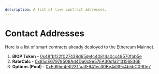 ```yaml
---
description: A list of live contract addresses.
---
```


# Contact Addresses

Here is a list of smart contracts already deployed to the Ethereum Mainnet.

1. **BIOP Token -** [0x48fbf22f027438d95defc40814a0cc49570fbb5e](https://etherscan.io/address/0x48fbf22f027438d95defc40814a0cc49570fbb5e)
2. **RateCalc -** [0x85dE67979509Ad4Da0c8e57EA30dfa213156836E](https://etherscan.io/address/0x85dE67979509Ad4Da0c8e57EA30dfa213156836E)
3. **Options \(Pool\) -** [0xEd95e4e0231faa1E641ec00Be4d39c4b5bC09De7](https://etherscan.io/address/0xEd95e4e0231faa1E641ec00Be4d39c4b5bC09De7)



